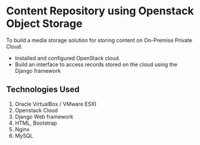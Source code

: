 # Content Repository using Openstack Object Storage

To build a media storage solution for storing content on On-Premise Private Cloud.  
* Installed and configured OpenStack cloud.  
* Build an interface to access records stored on the cloud using the Django framework

## Technologies Used

1. Oracle VirtualBox / VMware ESXI
2. Openstack Cloud
3. Django Web framework
4. HTML, Bootstrap
5. Nginx
6. MySQL

